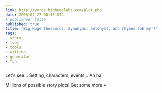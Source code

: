 ```yaml
---
link: http://words.bighugelabs.com/plot.php
date: 2008-07-27 00:15 UTC
# published: false
published: true
title: 'Big Huge Thesaurus: Synonyms, antonyms, and rhymes (oh my!)'
tags:
- story
- tool
- tools
- writing
- generator
- fun
---
```


Let's see... Setting, characters, events... Ah ha!

Millions of possible story plots! Get some more »
